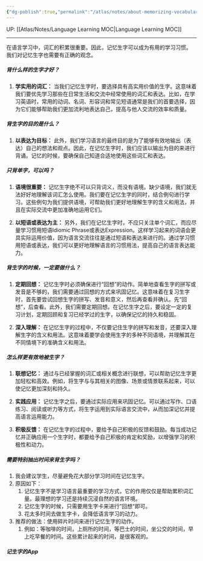 ```yaml
---
{"dg-publish":true,"permalink":"/atlas/notes/about-memorizing-vocabularies/"}
---
```


UP: [[Atlas/Notes/Language Learning MOC\|Language Learning MOC]]

---

在语言学习中，词汇的积累很重要。因此，记忆生字可以成为有用的学习习惯。
我们对记忆生字也需要有正确的观念。

##### 背什么样的生字才好？
1. **学实用的词汇：** 当我们记忆生字时，要选择具有高实用价值的生字。这意味着我们要优先学习那些在日常生活和交流中经常使用的词汇和表达。比如，在学习英语时，常用的动词、名词、形容词和常见短语通常是我们的首要选择，因为它们能够帮助我们更加流利地表达自己，提高与他人交流的效率和质量。

##### 背生字的目的是什么？
1. **以表达为目标：** 此外，我们学习语言的最终目的是为了能够有效地输出（表达）自己的想法和观点。因此，在记忆生字时，我们应该以输出为目的来进行背诵。记忆的时候，要确保自己知道合适地使用这些词汇和表达。

##### 只背单字，可以吗？
1. **语境很重要：** 记忆生字绝不可以只背词义，而没有语境。缺少语境，我们就无法好好地理解该词汇怎么使用。我们要在记忆生字的同时，结合例句进行学习。这些例句为我们提供语境，可帮助我们更好地理解生字的含义和用法，并且在实际交流中更加准确地运用它们。

2. **以短语或表达为主：** 另外，我们在记忆生字时，不应只关注单个词汇，而应尽量学习惯用短语Idiomic Phrase或表达Expression。这样学习起来的词语会更具实际运用价值，因为语言交流往往是通过短语和表达来进行的。通过学习惯用短语或表达，我们可以更好地理解语言的习惯用法，提高自己的语言表达能力。

##### 背生字的时候，一定要做什么？
1. **定期回想：** 记忆生字时必须确保进行“回想”的动作。简单地查看生字的拼写或发音是不够的，我们需要通过回想的方式来巩固记忆。这意味着在复习生字时，首先要尝试回想生字的拼写、发音和意义，然后再查看并确认。先“回想”，后查看。此外，我们需要定期回想。在记忆生字之后，要设定一定的复习计划，定期回顾和复习已经学过的生字，以确保记忆的持久和稳固。

2. **深入理解：** 在记忆生字的过程中，不仅要记住生字的拼写和发音，还要深入理解生字的含义和用法。这意味着要学会使用生字的多种不同语境，并理解其在不同情境下的准确含义和用法。

##### 怎么样更有效地被生字？
1. **联想记忆：** 通过与已经掌握的词汇或相关概念进行联想，可以帮助记忆生字更加轻松和高效。例如，将生字与与其相关的图像、场景或情景联系起来，可以使记忆更加深刻和持久。

2. **实践应用：** 记忆生字之后，要通过实际应用来巩固记忆。可以通过写作、口语练习、阅读或听力等方式，将生字运用到实际语言交流中，从而加深记忆并提高语言运用能力。

3. **积极反馈：** 在记忆生字的过程中，要给予自己积极的反馈和鼓励。每当成功记忆并正确应用一个生字时，都要给予自己积极的肯定和奖励，以增强学习的积极性和动力。

##### 需要特别抽出时间来背生字吗？
1. 我会建议学生，尽量避免花大部分学习时间在记忆生字。
2. 原因如下：
	1. 记忆生字不是学习语言最重要的学习方式，它的作用仅仅是帮助累积词汇量。最理想的学习还是持续沉浸自然的语言环境。
	2. 记忆生字的时候，只需要用生字卡来进行”回想“即可。
	3. 花太多时间去做生字卡，会降低语言学习的动力。
3. 推荐的做法：使用碎片时间来进行记忆生字的动作。
	1. 例如：等咖啡的时间，上厕所的时间，等巴士的时间，坐公交的时间，早上吃早餐的时间。这些累计起来的时间，是很客观的。

##### 记生字的App
